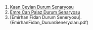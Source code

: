 1. [Kaan Ceylan Durum Senaryosu](KaanCeylanDurumSenaryosu.pdf)
2. [Emre Can Palaz Durum Senaryosu](EmreCanPalaz_DurumSenaryoları.pdf)
3. [Emirhan Fidan Durum Seneryosu].(EmirhanFidan_DurumSeneryoları.pdf)
